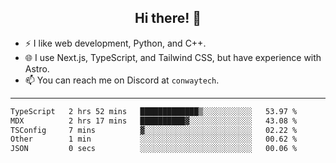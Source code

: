 <h2 align="center">Hi there! 👋</h2>

- ⚡ I like web development, Python, and C++.
- 🌐 I use Next.js, TypeScript, and Tailwind CSS, but have experience with Astro.
- 📫 You can reach me on Discord at <code>conwaytech</code>.

***

<!--START_SECTION:waka-->

```txt
TypeScript   2 hrs 52 mins   █████████████▒░░░░░░░░░░░   53.97 %
MDX          2 hrs 17 mins   ██████████▓░░░░░░░░░░░░░░   43.08 %
TSConfig     7 mins          ▓░░░░░░░░░░░░░░░░░░░░░░░░   02.22 %
Other        1 min           ░░░░░░░░░░░░░░░░░░░░░░░░░   00.62 %
JSON         0 secs          ░░░░░░░░░░░░░░░░░░░░░░░░░   00.06 %
```

<!--END_SECTION:waka-->
